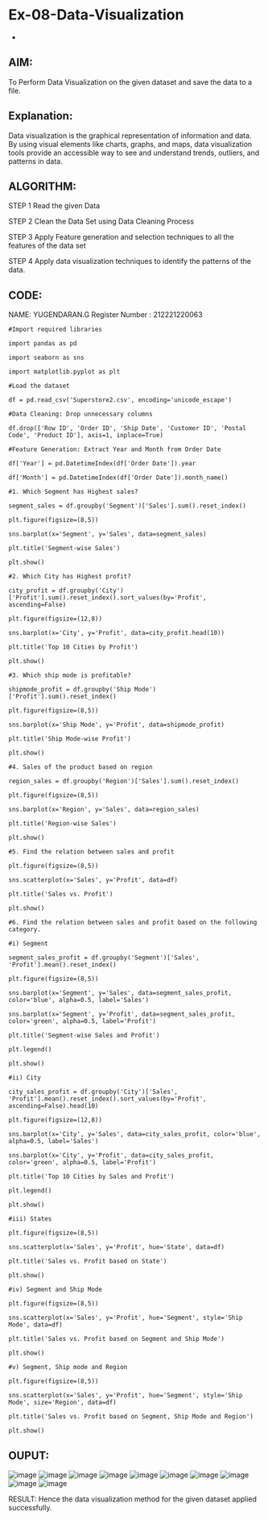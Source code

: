 # Ex-08-Data-Visualization

-
## AIM:
To Perform Data Visualization on the given dataset and save the data to a file.

## Explanation:
Data visualization is the graphical representation of information and data. By using visual elements like charts, graphs, and maps, data visualization tools provide an accessible way to see and understand trends, outliers, and patterns in data.

## ALGORITHM:
STEP 1
Read the given Data

STEP 2
Clean the Data Set using Data Cleaning Process

STEP 3
Apply Feature generation and selection techniques to all the features of the data set

STEP 4
Apply data visualization techniques to identify the patterns of the data.

## CODE:
NAME: YUGENDARAN.G
Register Number : 212221220063
```
#Import required libraries

import pandas as pd

import seaborn as sns

import matplotlib.pyplot as plt

#Load the dataset

df = pd.read_csv('Superstore2.csv', encoding='unicode_escape')

#Data Cleaning: Drop unnecessary columns

df.drop(['Row ID', 'Order ID', 'Ship Date', 'Customer ID', 'Postal Code', 'Product ID'], axis=1, inplace=True)

#Feature Generation: Extract Year and Month from Order Date

df['Year'] = pd.DatetimeIndex(df['Order Date']).year

df['Month'] = pd.DatetimeIndex(df['Order Date']).month_name()

#1. Which Segment has Highest sales?

segment_sales = df.groupby('Segment')['Sales'].sum().reset_index()

plt.figure(figsize=(8,5))

sns.barplot(x='Segment', y='Sales', data=segment_sales)

plt.title('Segment-wise Sales')

plt.show()

#2. Which City has Highest profit?

city_profit = df.groupby('City')['Profit'].sum().reset_index().sort_values(by='Profit', ascending=False)

plt.figure(figsize=(12,8))

sns.barplot(x='City', y='Profit', data=city_profit.head(10))

plt.title('Top 10 Cities by Profit')

plt.show()

#3. Which ship mode is profitable?

shipmode_profit = df.groupby('Ship Mode')['Profit'].sum().reset_index()

plt.figure(figsize=(8,5))

sns.barplot(x='Ship Mode', y='Profit', data=shipmode_profit)

plt.title('Ship Mode-wise Profit')

plt.show()

#4. Sales of the product based on region

region_sales = df.groupby('Region')['Sales'].sum().reset_index()

plt.figure(figsize=(8,5))

sns.barplot(x='Region', y='Sales', data=region_sales)

plt.title('Region-wise Sales')

plt.show()

#5. Find the relation between sales and profit

plt.figure(figsize=(8,5))

sns.scatterplot(x='Sales', y='Profit', data=df)

plt.title('Sales vs. Profit')

plt.show()

#6. Find the relation between sales and profit based on the following category.

#i) Segment

segment_sales_profit = df.groupby('Segment')['Sales', 'Profit'].mean().reset_index()

plt.figure(figsize=(8,5))

sns.barplot(x='Segment', y='Sales', data=segment_sales_profit, color='blue', alpha=0.5, label='Sales')

sns.barplot(x='Segment', y='Profit', data=segment_sales_profit, color='green', alpha=0.5, label='Profit')

plt.title('Segment-wise Sales and Profit')

plt.legend()

plt.show()

#ii) City

city_sales_profit = df.groupby('City')['Sales', 'Profit'].mean().reset_index().sort_values(by='Profit', ascending=False).head(10)

plt.figure(figsize=(12,8))

sns.barplot(x='City', y='Sales', data=city_sales_profit, color='blue', alpha=0.5, label='Sales')

sns.barplot(x='City', y='Profit', data=city_sales_profit, color='green', alpha=0.5, label='Profit')

plt.title('Top 10 Cities by Sales and Profit')

plt.legend()

plt.show()

#iii) States

plt.figure(figsize=(8,5))

sns.scatterplot(x='Sales', y='Profit', hue='State', data=df)

plt.title('Sales vs. Profit based on State')

plt.show()

#iv) Segment and Ship Mode

plt.figure(figsize=(8,5))

sns.scatterplot(x='Sales', y='Profit', hue='Segment', style='Ship Mode', data=df)

plt.title('Sales vs. Profit based on Segment and Ship Mode')

plt.show()

#v) Segment, Ship mode and Region

plt.figure(figsize=(8,5))

sns.scatterplot(x='Sales', y='Profit', hue='Segment', style='Ship Mode', size='Region', data=df)

plt.title('Sales vs. Profit based on Segment, Ship Mode and Region')

plt.show()

```
## OUPUT:
![image](https://github.com/Yugendaran/ODD2023-Datascience-Ex-08/assets/128135616/e49637ae-6112-41ad-8939-703c8380b87b)
![image](https://github.com/Yugendaran/ODD2023-Datascience-Ex-08/assets/128135616/9b0ecef9-4669-4976-8044-81e5077aed68)
![image](https://github.com/Yugendaran/ODD2023-Datascience-Ex-08/assets/128135616/56abb071-28d0-4cc8-9c97-d6f7940c8fd0)
![image](https://github.com/Yugendaran/ODD2023-Datascience-Ex-08/assets/128135616/67eda029-247f-4730-be15-b08e0cd0bea4)
![image](https://github.com/Yugendaran/ODD2023-Datascience-Ex-08/assets/128135616/7243abdf-7bd3-4f1c-8f30-aac0baafd82b)
![image](https://github.com/Yugendaran/ODD2023-Datascience-Ex-08/assets/128135616/027cda51-6388-401a-83f0-bd518a24c109)
![image](https://github.com/Yugendaran/ODD2023-Datascience-Ex-08/assets/128135616/9dac0880-e104-4b34-b3d8-ccc1b30fd3aa)
![image](https://github.com/Yugendaran/ODD2023-Datascience-Ex-08/assets/128135616/3cfe6a03-f297-484c-9ce5-f6d91a192094)
![image](https://github.com/Yugendaran/ODD2023-Datascience-Ex-08/assets/128135616/f5e87522-a873-4690-8aa8-dbf241355f43)
![image](https://github.com/Yugendaran/ODD2023-Datascience-Ex-08/assets/128135616/6ffbd756-b321-49d8-94ed-9c2ff1452d80)


RESULT:
Hence the data visualization method for the given dataset applied successfully.
